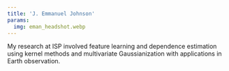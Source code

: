 ```yaml
---
title: 'J. Emmanuel Johnson'
params:
  img: eman_headshot.webp
---
```


My research at ISP involved feature learning and dependence estimation using kernel methods and multivariate Gaussianization with applications in Earth observation.
